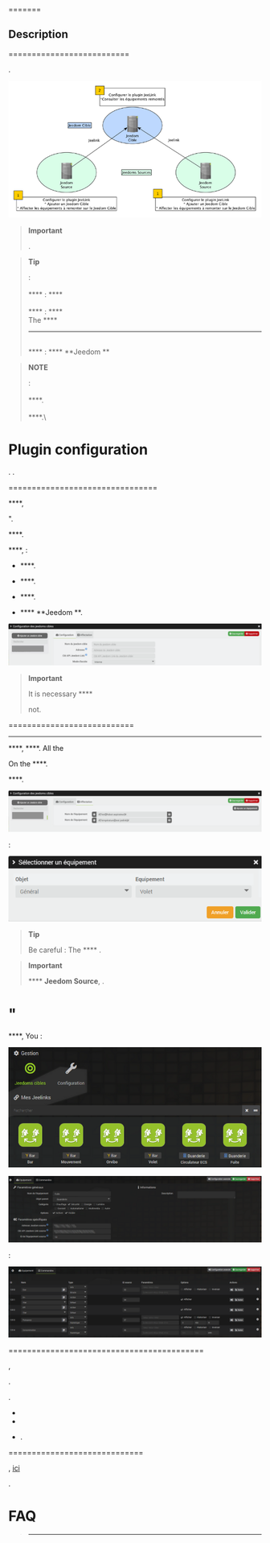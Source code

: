  
=======

Description 
-----------



 
==========================


.

![jeelink1](../images/jeelink1.png)

> **Important**
>
> 
> .

> **Tip**
>
> 
>  :\
> \
> **** : 
>  ****\
> \
> **** : 
>  ****\
> The **** 
> **** 
> \
> **** :  ****
>  **Jeedom
> **

> **NOTE**
>
>  :\
> \
>  ****.\
> \
>  ****.\

Plugin configuration 
=======================

. 
.

 
================================

 ****, 

".


 ****.

 ****,  :

-    ****.

-    ****.

-    ****.

-   
     ****  **Jeedom
    **.

![jeelink2](../images/jeelink2.png)

> **Important**
>
> It is necessary **** 
> 
> not.

 
===========================

 **** 
****, 
 ****. All the

On the ****.


 ****.

![jeelink3](../images/jeelink3.png)


 :

![jeelink5](../images/jeelink5.png)

> **Tip**
>
> Be careful : 
> The **** .

> **Important**
>
> 
> ****  **Jeedom
> Source**, .

" 
==============================

 ****, You
 :

![jeelink4](../images/jeelink4.png)





![jeelink6](../images/jeelink6.png)


 :

![jeelink7](../images/jeelink7.png)

 
==========================================

,

. 


.

-   

-   

-   .


=============================

,
[ici](https://jeedom.github.io/documentation/howto/fr_FR/jeelink.migration.html)

.

FAQ 
===

>****
>
>
